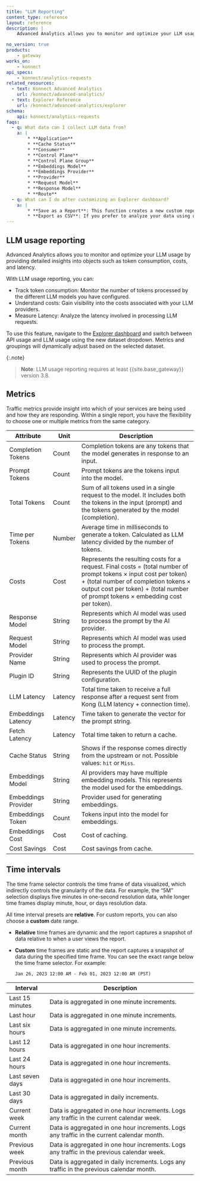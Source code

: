 ```yaml
---
title: "LLM Reporting"
content_type: reference
layout: reference
description: | 
    Advanced Analytics allows you to monitor and optimize your LLM usage by providing detailed insights into objects such as token consumption, costs, and latency.

no_version: true
products:
    - gateway
works_on:
    - konnect
api_specs:
    - konnect/analytics-requests
related_resources:
  - text: Konnect Advanced Analytics
    url: /konnect/advanced-analytics/
  - text: Explorer Reference
    url: /konnect/advanced-analytics/explorer
schema:
    api: konnect/analytics-requests
faqs:
  - q: What data can I collect LLM data from?
    a: |
        * **Application**
        * **Cache Status**
        * **Consumer**
        * **Control Plane**
        * **Control Plane Group**
        * **Embeddings Model**
        * **Embeddings Provider**
        * **Provider**
        * **Request Model**
        * **Response Model**
        * **Route**
  - q: What can I do after customizing an Explorer dashboard?
    a: |
        * **Save as a Report**: This function creates a new custom report based on your current view, allowing you to revisit these specific insights at a later time.
        * **Export as CSV**: If you prefer to analyze your data using other tools, you can download the current view as a CSV file, making it portable and ready for further analysis elsewhere.    
---
```


## LLM usage reporting

Advanced Analytics allows you to monitor and optimize your LLM usage by providing detailed insights into objects such as token consumption, costs, and latency. 

With LLM usage reporting, you can:

* Track token consumption: Monitor the number of tokens processed by the different LLM models you have configured. 
* Understand costs: Gain visibility into the costs associated with your LLM providers. 
* Measure Latency: Analyze the latency involved in processing LLM requests. 

To use this feature, navigate to the [Explorer dashboard](https://cloud.konghq.com/us/analytics/explorer) and switch between API usage and LLM usage using the new dataset dropdown. Metrics and groupings will dynamically adjust based on the selected dataset. 

{:.note}
>**Note**: LLM usage reporting requires at least {{site.base_gateway}} version 3.8. 



## Metrics

Traffic metrics provide insight into which of your services are being used and how they are responding. Within a single report, you have the flexibility to choose one or multiple metrics from the same category.

| Attribute            | Unit          | Description                                                                                                                                                                                                                                                                           |
|----------------------|---------------|---------------------------------------------------------------------------------------------------------------------------------------------------------------------------------------------------------------------------------------------------------------------------------------|
| Completion Tokens     | Count         | Completion tokens are any tokens that the model generates in response to an input.       |
| Prompt Tokens         | Count         | Prompt tokens are the tokens input into the model.            |
| Total Tokens          | Count         | Sum of all tokens used in a single request to the model. It includes both the tokens in the input (prompt) and the tokens generated by the model (completion).  |
| Time per Tokens       | Number  | Average time in milliseconds to generate a token. Calculated as LLM latency divided by the number of tokens.                                                       |
| Costs                 | Cost  | Represents the resulting costs for a request. Final costs = (total number of prompt tokens × input cost per token) + (total number of completion tokens × output cost per token) + (total number of prompt tokens × embedding cost per token). |
| Response Model        | String        | Represents which AI model was used to process the prompt by the AI provider.   |
| Request Model         | String        | Represents which AI model was used to process the prompt. |
| Provider Name         | String        | Represents which AI provider was used to process the prompt.   |
| Plugin ID             | String        | Represents the UUID of the plugin configuration.          |
| LLM Latency           | Latency  | Total time taken to receive a full response after a request sent from Kong (LLM latency + connection time).             |
| Embeddings Latency    | Latency  | Time taken to generate the vector for the prompt string.  |
| Fetch Latency         | Latency | Total time taken to return a cache.                          |
| Cache Status          | String        | Shows if the response comes directly from the upstream or not. Possible values: `hit` or `Miss`.                                          |
| Embeddings Model      | String        | AI providers may have multiple embedding models. This represents the model used for the embeddings.                      |
| Embeddings Provider   | String        | Provider used for generating embeddings.                                                            |
| Embeddings Token      | Count         | Tokens input into the model for embeddings.  |
| Embeddings Cost       | Cost  | Cost of caching.  |
| Cost Savings          | Cost  | Cost savings from cache.            |


## Time intervals

The time frame selector controls the time frame of data visualized, which indirectly controls the
granularity of the data. For example, the “5M” selection displays five minutes in
one-second resolution data, while longer time frames display minute, hour, or days resolution data.

All time interval presets are **relative**. 
For custom reports, you can also choose a **custom** date range.

* **Relative** time frames are dynamic and the report captures a snapshot of data
relative to when a user views the report.
* **Custom** time frames are static and the report captures a snapshot of data
during the specified time frame. You can see the exact range below
the time frame selector. For example:

    ```
    Jan 26, 2023 12:00 AM - Feb 01, 2023 12:00 AM (PST)
    ```

Interval | Description  
---------|-------------
Last 15 minutes | Data is aggregated in one minute increments.
Last hour| Data is aggregated in one minute increments.
Last six hours | Data is aggregated in one minute increments.
Last 12 hours| Data is aggregated in one hour increments.
Last 24 hours| Data is aggregated in one hour increments.
Last seven days | Data is aggregated in one hour increments.
Last 30 days | Data is aggregated in daily increments.
Current week | Data is aggregated in one hour increments. Logs any traffic in the current calendar week. 
Current month | Data is aggregated in one hour increments. Logs any traffic in the current calendar month. 
Previous week | Data is aggregated in one hour increments. Logs any traffic in the previous calendar week.
Previous month | Data is aggregated in daily increments. Logs any traffic in the previous calendar month. 


